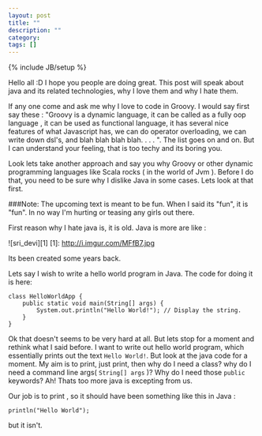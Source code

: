 ```yaml
---
layout: post
title: ""
description: ""
category: 
tags: []
---
```

{% include JB/setup %}

Hello all :D I hope you people are doing great. This post will speak about java and its related technologies, why I love them and why I hate them. 

If any one come and ask me why I love to code in Groovy. I would say first say these : "Groovy is a dynamic language, it can be called as a fully oop language
, it can be used as functional language, it has several nice features of what Javascript has, we can do operator overloading, we can write down dsl's, and blah
blah blah blah. . . . ". The list goes on and on. But I can understand your feeling, that is too techy and its boring you. 


Look lets take another approach and say you why Groovy or other dynamic programming languages like Scala rocks ( in the world of Jvm ). Before I do that, you need to be sure why I dislike Java in some cases. Lets look at that first.

###Note: The upcoming text is meant to be fun. When I said its "fun", it is "fun". In no way I'm hurting or teasing any girls out there. 


First reason why I hate java is, it is old. Java is more are like : 



![sri_devi][1] 
[1]: http://i.imgur.com/MFfB7.jpg




Its been created some years back. 




Lets say I wish to write a hello world program in Java. The code for doing it is here: 

    class HelloWorldApp {
        public static void main(String[] args) {
            System.out.println("Hello World!"); // Display the string.
        }
    }

Ok that doesn't seems to be very hard at all. But lets stop for a moment and rethink what I said before. I want to write out hello world program, which essentially prints out the text `Hello World!`. But look at the java code for a moment. My aim is to print, just print, then why do I need a class? why do I need a command line args( `String[] args` )? Why do I need those `public` keywords? Ah! Thats too more java is excepting from us. 

Our job is to print , so it should have been something like this in Java : 

    println("Hello World");

but it isn't. 